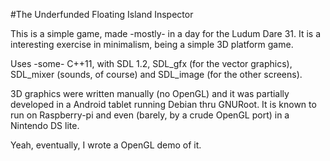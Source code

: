 #The Underfunded Floating Island Inspector

This is a simple game, made -mostly- in a day for the Ludum Dare 31.
It is a interesting exercise in minimalism, being a simple 3D platform game.

Uses -some- C++11, with SDL 1.2, SDL_gfx (for the vector graphics), SDL_mixer (sounds, of course) and SDL_image (for the other screens).

3D graphics were written manually (no OpenGL) and it was partially developed in a Android tablet running Debian thru GNURoot.
It is known to run on Raspberry-pi and even (barely, by a crude OpenGL port) in a Nintendo DS lite.

Yeah, eventually, I wrote a OpenGL demo of it.

